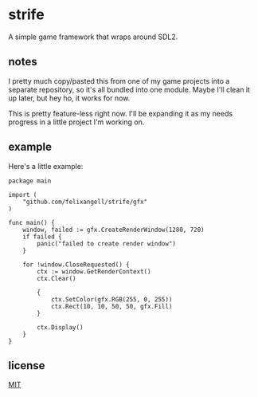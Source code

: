 # strife
A simple game framework that wraps around SDL2.

## notes
I pretty much copy/pasted this from one of my game projects into a separate repository, so it's all bundled into one module. Maybe I'll clean it up later, but hey ho, it works for now.

This is pretty feature-less right now. I'll be expanding it as my needs progress in a little project I'm working on.

## example
Here's a little example:

	package main

	import (
		"github.com/felixangell/strife/gfx"
	)

	func main() {
		window, failed := gfx.CreateRenderWindow(1280, 720)
		if failed {
			panic("failed to create render window")
		}

		for !window.CloseRequested() {
			ctx := window.GetRenderContext()
			ctx.Clear()

			{
				ctx.SetColor(gfx.RGB(255, 0, 255))
				ctx.Rect(10, 10, 50, 50, gfx.Fill)			
			}

			ctx.Display()
		}
	}

## license
[MIT](/LICENSE)